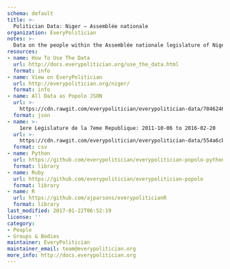 ```yaml
---
schema: default
title: >-
  Politician Data: Niger — Assemblée nationale
organization: EveryPolitician
notes: >-
  Data on the people within the Assemblée nationale legislature of Niger.
resources:
- name: How To Use The Data
  url: http://docs.everypolitician.org/use_the_data.html
  format: info
- name: View on EveryPolitician
  url: http://everypolitician.org/niger/
  format: info
- name: All Data as Popolo JSON
  url: >-
    https://cdn.rawgit.com/everypolitician/everypolitician-data/70462461f81424b7b171ec1be139e3b8ce8e11a7/data/Niger/Assembly/ep-popolo-v1.0.json
  format: json
- name: >-
    1ere Legislature de la 7eme Republique: 2011-10-06 to 2016-02-20
  url: >-
    https://cdn.rawgit.com/everypolitician/everypolitician-data/554a6cb306153130ac5558e4c015471d63e57cb7/data/Niger/Assembly/term-7.1.csv
  format: csv
- name: Python
  url: https://github.com/everypolitician/everypolitician-popolo-python
  format: library
- name: Ruby
  url: https://github.com/everypolitician/everypolitician-popolo
  format: library
- name: R
  url: https://github.com/ajparsons/everypoliticianR
  format: library
last_modified: 2017-01-22T06:52:19
license: ''
category:
- People
- Groups & Bodies
maintainer: EveryPolitician
maintainer_email: team@everypolitician.org
more_info: http://docs.everypolitician.org
---
```


